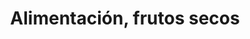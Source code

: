---
title: "Alimentación, frutos secos"
url: /talavera-de-la-reina/alimentacion-frutos-secos-calle-de-joaquina-santander/
shop: Lebensmittel
---